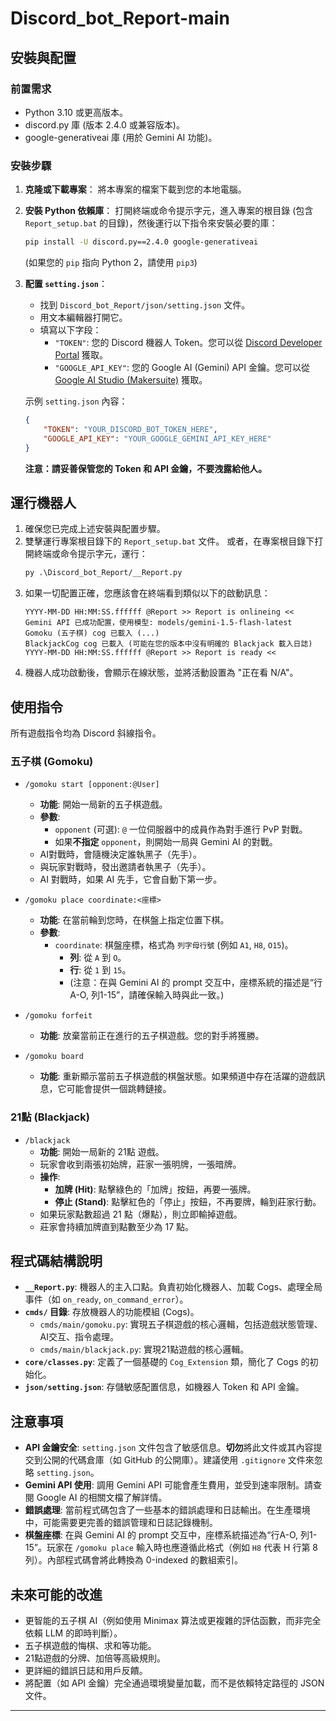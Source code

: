 # Discord_bot_Report-main

## 安裝與配置

### 前置需求

*   Python 3.10 或更高版本。
*   discord.py 庫 (版本 2.4.0 或兼容版本)。
*   google-generativeai 庫 (用於 Gemini AI 功能)。

### 安裝步驟

1.  **克隆或下載專案**：
    將本專案的檔案下載到您的本地電腦。

2.  **安裝 Python 依賴庫**：
    打開終端或命令提示字元，進入專案的根目錄 (包含 `Report_setup.bat` 的目錄)，然後運行以下指令來安裝必要的庫：
    ```bash
    pip install -U discord.py==2.4.0 google-generativeai
    ```
    (如果您的 `pip` 指向 Python 2，請使用 `pip3`)

3.  **配置 `setting.json`**：
    *   找到 `Discord_bot_Report/json/setting.json` 文件。
    *   用文本編輯器打開它。
    *   填寫以下字段：
        *   `"TOKEN"`: 您的 Discord 機器人 Token。您可以從 [Discord Developer Portal](https://discord.com/developers/applications) 獲取。
        *   `"GOOGLE_API_KEY"`: 您的 Google AI (Gemini) API 金鑰。您可以從 [Google AI Studio (Makersuite)](https://makersuite.google.com/) 獲取。

    示例 `setting.json` 內容：
    ```json
    {
        "TOKEN": "YOUR_DISCORD_BOT_TOKEN_HERE",
        "GOOGLE_API_KEY": "YOUR_GOOGLE_GEMINI_API_KEY_HERE"
    }
    ```
    **注意：請妥善保管您的 Token 和 API 金鑰，不要洩露給他人。**

## 運行機器人

1.  確保您已完成上述安裝與配置步驟。
2.  雙擊運行專案根目錄下的 `Report_setup.bat` 文件。
    或者，在專案根目錄下打開終端或命令提示字元，運行：
    ```bash
    py .\Discord_bot_Report/__Report.py
    ```
3.  如果一切配置正確，您應該會在終端看到類似以下的啟動訊息：
    ```
    YYYY-MM-DD HH:MM:SS.ffffff @Report >> Report is onlineing <<
    Gemini API 已成功配置，使用模型: models/gemini-1.5-flash-latest
    Gomoku (五子棋) cog 已載入 (...)
    BlackjackCog cog 已載入 (可能在您的版本中沒有明確的 Blackjack 載入日誌)
    YYYY-MM-DD HH:MM:SS.ffffff @Report >> Report is ready <<
    ```
4.  機器人成功啟動後，會顯示在線狀態，並將活動設置為 "正在看 N/A"。

## 使用指令

所有遊戲指令均為 Discord 斜線指令。

### 五子棋 (Gomoku)

*   `/gomoku start [opponent:@User]`
    *   **功能**: 開始一局新的五子棋遊戲。
    *   **參數**:
        *   `opponent` (可選): `@` 一位伺服器中的成員作為對手進行 PvP 對戰。
        *   如果**不指定** `opponent`，則開始一局與 Gemini AI 的對戰。
    *   AI對戰時，會隨機決定誰執黑子（先手）。
    *   與玩家對戰時，發出邀請者執黑子（先手）。
    *   AI 對戰時，如果 AI 先手，它會自動下第一步。

*   `/gomoku place coordinate:<座標>`
    *   **功能**: 在當前輪到您時，在棋盤上指定位置下棋。
    *   **參數**:
        *   `coordinate`: 棋盤座標，格式為 `列字母行號` (例如 `A1`, `H8`, `O15`)。
            *   **列**: 從 `A` 到 `O`。
            *   **行**: 從 `1` 到 `15`。
            *   (注意：在與 Gemini AI 的 prompt 交互中，座標系統的描述是“行A-O, 列1-15”，請確保輸入時與此一致。)

*   `/gomoku forfeit`
    *   **功能**: 放棄當前正在進行的五子棋遊戲。您的對手將獲勝。

*   `/gomoku board`
    *   **功能**: 重新顯示當前五子棋遊戲的棋盤狀態。如果頻道中存在活躍的遊戲訊息，它可能會提供一個跳轉鏈接。

### 21點 (Blackjack)

*   `/blackjack`
    *   **功能**: 開始一局新的 21點 遊戲。
    *   玩家會收到兩張初始牌，莊家一張明牌，一張暗牌。
    *   **操作**:
        *   **加牌 (Hit)**: 點擊綠色的「加牌」按鈕，再要一張牌。
        *   **停止 (Stand)**: 點擊紅色的「停止」按鈕，不再要牌，輪到莊家行動。
    *   如果玩家點數超過 21 點（爆點），則立即輸掉遊戲。
    *   莊家會持續加牌直到點數至少為 17 點。

## 程式碼結構說明

*   **`__Report.py`**: 機器人的主入口點。負責初始化機器人、加載 Cogs、處理全局事件（如 `on_ready`, `on_command_error`）。
*   **`cmds/` 目錄**: 存放機器人的功能模組 (Cogs)。
    *   `cmds/main/gomoku.py`: 實現五子棋遊戲的核心邏輯，包括遊戲狀態管理、AI交互、指令處理。
    *   `cmds/main/blackjack.py`: 實現21點遊戲的核心邏輯。
*   **`core/classes.py`**: 定義了一個基礎的 `Cog_Extension` 類，簡化了 Cogs 的初始化。
*   **`json/setting.json`**: 存儲敏感配置信息，如機器人 Token 和 API 金鑰。

## 注意事項

*   **API 金鑰安全**: `setting.json` 文件包含了敏感信息。**切勿**將此文件或其內容提交到公開的代碼倉庫（如 GitHub 的公開庫）。建議使用 `.gitignore` 文件來忽略 `setting.json`。
*   **Gemini API 使用**: 調用 Gemini API 可能會產生費用，並受到速率限制。請查閱 Google AI 的相關文檔了解詳情。
*   **錯誤處理**: 當前程式碼包含了一些基本的錯誤處理和日誌輸出。在生產環境中，可能需要更完善的錯誤管理和日誌記錄機制。
*   **棋盤座標**: 在與 Gemini AI 的 prompt 交互中，座標系統描述為“行A-O, 列1-15”。玩家在 `/gomoku place` 輸入時也應遵循此格式（例如 `H8` 代表 H 行第 8 列）。內部程式碼會將此轉換為 0-indexed 的數組索引。

## 未來可能的改進

*   更智能的五子棋 AI（例如使用 Minimax 算法或更複雜的評估函數，而非完全依賴 LLM 的即時判斷）。
*   五子棋遊戲的悔棋、求和等功能。
*   21點遊戲的分牌、加倍等高級規則。
*   更詳細的錯誤日誌和用戶反饋。
*   將配置（如 API 金鑰）完全通過環境變量加載，而不是依賴特定路徑的 JSON 文件。

---
